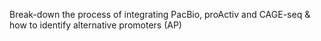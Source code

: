 Break-down the process of integrating PacBio, proActiv and CAGE-seq & how to identify alternative promoters (AP) 
